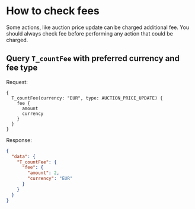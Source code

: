 # How to check fees

Some actions, like auction price update can be charged additional fee. You should always check fee before performing any action that could be charged.

## Query `T_countFee` with preferred currency and fee type

Request:
```
{
  T_countFee(currency: "EUR", type: AUCTION_PRICE_UPDATE) {
    fee {
      amount
      currency
    }
  }
}

```

Response:
```json
{
  "data": {
    "T_countFee": {
      "fee": {
        "amount": 2,
        "currency": "EUR"
      }
    }
  }
}
```
